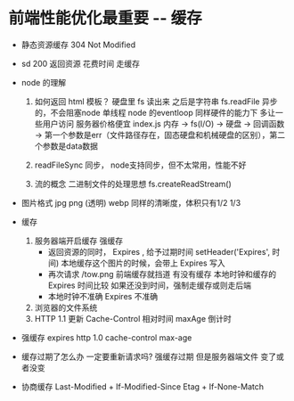 # 前端性能优化最重要 -- 缓存

- 静态资源缓存
    304 Not Modified

- sd
    200 返回资源  花费时间
    走缓存

- node 的理解
    1. 如何返回 html 模板？
        硬盘里 fs 读出来  之后是字符串
        fs.readFile  异步的，不会阻塞node 单线程 node 的eventloop
        同样硬件的能力下 多让一些用户访问 服务器价格便宜
        index.js 内存 -> fs(I/O) -> 硬盘 -> 回调函数 -> 第一个参数是err（文件路径存在，固态硬盘和机械硬盘的区别），第二个参数是data数据

    2. readFileSync 同步， node支持同步，但不太常用，性能不好
    3. 流的概念
        二进制文件的处理思想
        fs.createReadStream()
- 图片格式
    jpg png (透明)
    webp 同样的清晰度，体积只有1/2 1/3

- 缓存
    1. 服务器端开启缓存  强缓存
        - 返回资源的同时， Expires , 给予过期时间  setHeader('Expires', 时间)
            本地缓存这个图片的时候，会带上 Expires 写入
        - 再次请求 /tow.png 前端缓存就挡道  有没有缓存
            本地时钟和缓存的 Expires 时间比较  如果还没到时间，强制走缓存或则走后端
        - 本地时钟不准确 Expires 不准确
    2. 浏览器的文件系统
    3. HTTP 1.1 更新 Cache-Control  相对时间
        maxAge  倒计时 

- 强缓存
    expires  http 1.0
    cache-control max-age

- 缓存过期了怎么办 一定要重新请求吗?
    强缓存过期 但是服务器端文件 变了或者没变

- 协商缓存
    Last-Modified + If-Modified-Since
    Etag +   If-None-Match 

